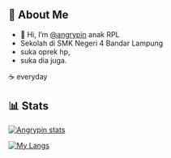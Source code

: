 ## **🤖 About Me**
- 👋 Hi, I’m [@angrypin](https://github.com/angrypin) anak RPL
- Sekolah di SMK Negeri 4 Bandar Lampung
- suka oprek hp,
- suka dia juga.

:coffee: everyday

## **📊 Stats**
[![Angrypin stats](https://github-readme-stats.vercel.app/api?username=angrypin&count_private=true&show_icons=true&theme=nightowl)](https://github.com/angrypin)

[![My Langs](https://github-readme-stats.vercel.app/api/top-langs/?username=angrypin&theme=algolia)](https://github.com/angrypin)
